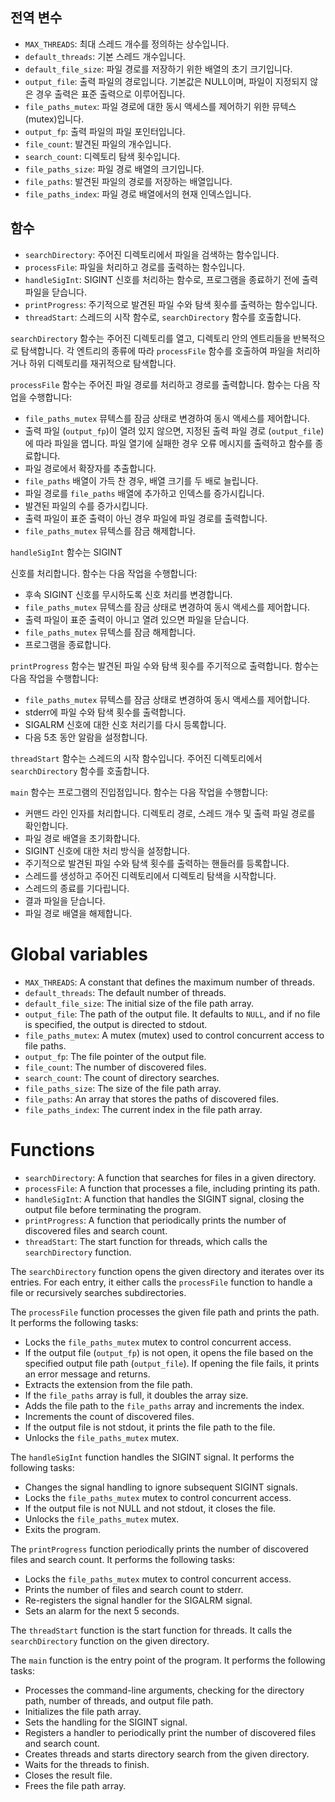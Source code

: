 ## 전역 변수
- `MAX_THREADS`: 최대 스레드 개수를 정의하는 상수입니다.
- `default_threads`: 기본 스레드 개수입니다.
- `default_file_size`: 파일 경로를 저장하기 위한 배열의 초기 크기입니다.
- `output_file`: 출력 파일의 경로입니다. 기본값은 NULL이며, 파일이 지정되지 않은 경우 출력은 표준 출력으로 이루어집니다.
- `file_paths_mutex`: 파일 경로에 대한 동시 액세스를 제어하기 위한 뮤텍스(mutex)입니다.
- `output_fp`: 출력 파일의 파일 포인터입니다.
- `file_count`: 발견된 파일의 개수입니다.
- `search_count`: 디렉토리 탐색 횟수입니다.
- `file_paths_size`: 파일 경로 배열의 크기입니다.
- `file_paths`: 발견된 파일의 경로를 저장하는 배열입니다.
- `file_paths_index`: 파일 경로 배열에서의 현재 인덱스입니다.

## 함수
- `searchDirectory`: 주어진 디렉토리에서 파일을 검색하는 함수입니다.
- `processFile`: 파일을 처리하고 경로를 출력하는 함수입니다.
- `handleSigInt`: SIGINT 신호를 처리하는 함수로, 프로그램을 종료하기 전에 출력 파일을 닫습니다.
- `printProgress`: 주기적으로 발견된 파일 수와 탐색 횟수를 출력하는 함수입니다.
- `threadStart`: 스레드의 시작 함수로, `searchDirectory` 함수를 호출합니다.

`searchDirectory` 함수는 주어진 디렉토리를 열고, 디렉토리 안의 엔트리들을 반복적으로 탐색합니다. 각 엔트리의 종류에 따라 `processFile` 함수를 호출하여 파일을 처리하거나 하위 디렉토리를 재귀적으로 탐색합니다.

`processFile` 함수는 주어진 파일 경로를 처리하고 경로를 출력합니다. 함수는 다음 작업을 수행합니다:

- `file_paths_mutex` 뮤텍스를 잠금 상태로 변경하여 동시 액세스를 제어합니다.
- 출력 파일 (`output_fp`)이 열려 있지 않으면, 지정된 출력 파일 경로 (`output_file`)에 따라 파일을 엽니다. 파일 열기에 실패한 경우 오류 메시지를 출력하고 함수를 종료합니다.
- 파일 경로에서 확장자를 추출합니다.
- `file_paths` 배열이 가득 찬 경우, 배열 크기를 두 배로 늘립니다.
- 파일 경로를 `file_paths` 배열에 추가하고 인덱스를 증가시킵니다.
- 발견된 파일의 수를 증가시킵니다.
- 출력 파일이 표준 출력이 아닌 경우 파일에 파일 경로를 출력합니다.
- `file_paths_mutex` 뮤텍스를 잠금 해제합니다.

`handleSigInt` 함수는 SIGINT

 신호를 처리합니다. 함수는 다음 작업을 수행합니다:

- 후속 SIGINT 신호를 무시하도록 신호 처리를 변경합니다.
- `file_paths_mutex` 뮤텍스를 잠금 상태로 변경하여 동시 액세스를 제어합니다.
- 출력 파일이 표준 출력이 아니고 열려 있으면 파일을 닫습니다.
- `file_paths_mutex` 뮤텍스를 잠금 해제합니다.
- 프로그램을 종료합니다.

`printProgress` 함수는 발견된 파일 수와 탐색 횟수를 주기적으로 출력합니다. 함수는 다음 작업을 수행합니다:

- `file_paths_mutex` 뮤텍스를 잠금 상태로 변경하여 동시 액세스를 제어합니다.
- stderr에 파일 수와 탐색 횟수를 출력합니다.
- SIGALRM 신호에 대한 신호 처리기를 다시 등록합니다.
- 다음 5초 동안 알람을 설정합니다.

`threadStart` 함수는 스레드의 시작 함수입니다. 주어진 디렉토리에서 `searchDirectory` 함수를 호출합니다.

`main` 함수는 프로그램의 진입점입니다. 함수는 다음 작업을 수행합니다:

- 커맨드 라인 인자를 처리합니다. 디렉토리 경로, 스레드 개수 및 출력 파일 경로를 확인합니다.
- 파일 경로 배열을 초기화합니다.
- SIGINT 신호에 대한 처리 방식을 설정합니다.
- 주기적으로 발견된 파일 수와 탐색 횟수를 출력하는 핸들러를 등록합니다.
- 스레드를 생성하고 주어진 디렉토리에서 디렉토리 탐색을 시작합니다.
- 스레드의 종료를 기다립니다.
- 결과 파일을 닫습니다.
- 파일 경로 배열을 해제합니다.



# Global variables
- `MAX_THREADS`: A constant that defines the maximum number of threads.
- `default_threads`: The default number of threads.
- `default_file_size`: The initial size of the file path array.
- `output_file`: The path of the output file. It defaults to `NULL`, and if no file is specified, the output is directed to stdout.
- `file_paths_mutex`: A mutex (mutex) used to control concurrent access to file paths.
- `output_fp`: The file pointer of the output file.
- `file_count`: The number of discovered files.
- `search_count`: The count of directory searches.
- `file_paths_size`: The size of the file path array.
- `file_paths`: An array that stores the paths of discovered files.
- `file_paths_index`: The current index in the file path array.

# Functions
- `searchDirectory`: A function that searches for files in a given directory.
- `processFile`: A function that processes a file, including printing its path.
- `handleSigInt`: A function that handles the SIGINT signal, closing the output file before terminating the program.
- `printProgress`: A function that periodically prints the number of discovered files and search count.
- `threadStart`: The start function for threads, which calls the `searchDirectory` function.

The `searchDirectory` function opens the given directory and iterates over its entries. For each entry, it either calls the `processFile` function to handle a file or recursively searches subdirectories.

The `processFile` function processes the given file path and prints the path. It performs the following tasks:
- Locks the `file_paths_mutex` mutex to control concurrent access.
- If the output file (`output_fp`) is not open, it opens the file based on the specified output file path (`output_file`). If opening the file fails, it prints an error message and returns.
- Extracts the extension from the file path.
- If the `file_paths` array is full, it doubles the array size.
- Adds the file path to the `file_paths` array and increments the index.
- Increments the count of discovered files.
- If the output file is not stdout, it prints the file path to the file.
- Unlocks the `file_paths_mutex` mutex.

The `handleSigInt` function handles the SIGINT signal. It performs the following tasks:
- Changes the signal handling to ignore subsequent SIGINT signals.
- Locks the `file_paths_mutex` mutex to control concurrent access.
- If the output file is not NULL and not stdout, it closes the file.
- Unlocks the `file_paths_mutex` mutex.
- Exits the program.

The `printProgress` function periodically prints the number of discovered files and search count. It performs the following tasks:
- Locks the `file_paths_mutex` mutex to control concurrent access.
- Prints the number of files and search count to stderr.
- Re-registers the signal handler for the SIGALRM signal.
- Sets an alarm for the next 5 seconds.

The `threadStart` function is the start function for threads. It calls the `searchDirectory` function on the given directory.

The `main` function is the entry point of the program. It performs the following tasks:
- Processes the command-line arguments, checking for the directory path, number of threads, and output file path.
- Initializes the file path array.
- Sets the handling for the SIGINT signal.
- Registers a handler to periodically print the number of discovered files and search count.
- Creates threads and starts directory search from the given directory.
- Waits for the threads to finish.
- Closes the result file.
- Frees the file path array.

